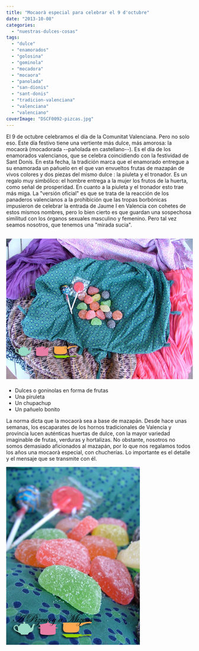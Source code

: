 ```yaml
---
title: "Mocaorà especial para celebrar el 9 d'octubre"
date: "2013-10-08"
categories:
  - "nuestras-dulces-cosas"
tags:
  - "dulce"
  - "enamorados"
  - "golosina"
  - "gominola"
  - "mocadora"
  - "mocaora"
  - "panolada"
  - "san-dionis"
  - "sant-donis"
  - "tradicion-valenciana"
  - "valenciana"
  - "valenciano"
coverImage: "DSCF0092-pizcas.jpg"
---
```


El 9 de octubre celebramos el día de la Comunitat Valenciana. Pero no solo eso. Este día festivo tiene una vertiente más dulce, más amorosa: la mocaorà (mocadorada --pañolada en castellano--). Es el día de los enamorados valencianos, que se celebra coincidiendo con la festividad de Sant Donís. En esta fecha, la tradición marca que el enamorado entregue a su enamorada un pañuelo en el que van envueltos frutas de mazapán de vivos colores y dos piezas del mismo dulce : la piuleta y el tronador. Es un regalo muy simbólico: el hombre entrega a la mujer los frutos de la huerta, como señal de prosperidad. En cuanto a la piuleta y el tronador esto trae más miga. La "versión oficial" es que se trata de la reacción de los panaderos valencianos a la prohibición que las tropas borbónicas impusieron de celebrar la entrada de Jaume I en Valencia con cohetes de estos mismos nombres, pero lo bien cierto es que guardan una sospechosa similitud con los órganos sexuales masculino y femenino. Pero tal vez seamos nosotros, que tenemos una "mirada sucia".

## ![Una mocaorà especial](images/DSCF0092-pizcas.jpg)

- Dulces o goninolas en forma de frutas
- Una piruleta
- Un chupachup
- Un pañuelo bonito

La norma dicta que la mocaorà sea a base de mazapán. Desde hace unas semanas, los escaparates de los hornos tradicionales de Valencia y provincia lucen auténticas huertas de dulce, con la mayor variedad imaginable de frutas, verduras y hortalizas. No obstante, nosotros no somos demasiado aficionados al mazapán, por lo que nos regalamos todos los años una mocaorà especial, con chucherías. Lo importante es el detalle y el mensaje que se transmite con él.

![Una mocaorà especial](images/DSCF0090-pizcas.jpg)
